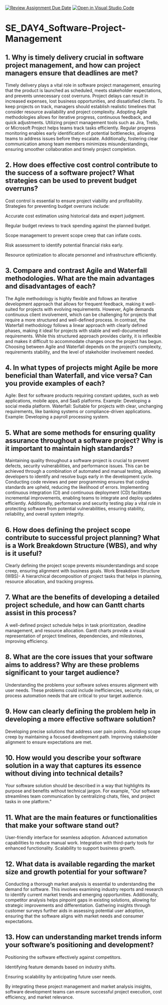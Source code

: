 [![Review Assignment Due Date](https://classroom.github.com/assets/deadline-readme-button-22041afd0340ce965d47ae6ef1cefeee28c7c493a6346c4f15d667ab976d596c.svg)](https://classroom.github.com/a/9pw6JKcu)
[![Open in Visual Studio Code](https://classroom.github.com/assets/open-in-vscode-2e0aaae1b6195c2367325f4f02e2d04e9abb55f0b24a779b69b11b9e10269abc.svg)](https://classroom.github.com/online_ide?assignment_repo_id=18478170&assignment_repo_type=AssignmentRepo)
# SE_DAY4_Software-Project-Management
## 1. Why is timely delivery crucial in software project management, and how can project managers ensure that deadlines are met?
Timely delivery plays a vital role in software project management, ensuring that the product is launched as scheduled, meets stakeholder expectations, and prevents unnecessary cost overruns. Project delays can result in increased expenses, lost business opportunities, and dissatisfied clients. To keep projects on track, managers should establish realistic timelines that consider resource availability and project complexity. Adopting Agile methodologies allows for iterative progress, continuous feedback, and quick adjustments. Utilizing project management tools such as Jira, Trello, or Microsoft Project helps teams track tasks efficiently. Regular progress monitoring enables early identification of potential bottlenecks, allowing teams to address issues before they escalate. Additionally, fostering clear communication among team members minimizes misunderstandings, ensuring smoother collaboration and timely project completion.
## 2. How does effective cost control contribute to the success of a software project? What strategies can be used to prevent budget overruns?
Cost control is essential to ensure project viability and profitability. Strategies for preventing budget overruns include:

Accurate cost estimation using historical data and expert judgment.

Regular budget reviews to track spending against the planned budget.

Scope management to prevent scope creep that can inflate costs.

Risk assessment to identify potential financial risks early.

Resource optimization to allocate personnel and infrastructure efficiently.
## 3. Compare and contrast Agile and Waterfall methodologies. What are the main advantages and disadvantages of each?
The Agile methodology is highly flexible and follows an iterative development approach that allows for frequent feedback, making it well-suited for projects with evolving requirements. However, Agile demands continuous client involvement, which can be challenging for projects that require a more structured and well-defined process. In contrast, the Waterfall methodology follows a linear approach with clearly defined phases, making it ideal for projects with stable and well-documented requirements. While this structured approach provides clarity, it is inflexible and makes it difficult to accommodate changes once the project has begun. Choosing between Agile and Waterfall depends on the project’s complexity, requirements stability, and the level of stakeholder involvement needed.

## 4. In what types of projects might Agile be more beneficial than Waterfall, and vice versa? Can you provide examples of each?
Agile: Best for software products requiring constant updates, such as web applications, mobile apps, and SaaS platforms. Example: Developing a social media platform.
Waterfall: Suitable for projects with clear, unchanging requirements, like banking systems or compliance-driven applications. Example: Developing a payroll processing system.
## 5. What are some methods for ensuring quality assurance throughout a software project? Why is it important to maintain high standards?
Maintaining quality throughout a software project is crucial to prevent defects, security vulnerabilities, and performance issues. This can be achieved through a combination of automated and manual testing, allowing developers to identify and resolve bugs early in the development cycle. Conducting code reviews and peer programming ensures that coding standards are upheld, reducing the likelihood of errors. Implementing continuous integration (CI) and continuous deployment (CD) facilitates incremental improvements, enabling teams to integrate and deploy updates efficiently. Additionally, performance and security testing play a vital role in protecting software from potential vulnerabilities, ensuring stability, reliability, and overall system integrity.

## 6. How does defining the project scope contribute to successful project planning? What is a Work Breakdown Structure (WBS), and why is it useful?
Clearly defining the project scope prevents misunderstandings and scope creep, ensuring alignment with business goals.
Work Breakdown Structure (WBS)- A hierarchical decomposition of project tasks that helps in planning, resource allocation, and tracking progress.
## 7. What are the benefits of developing a detailed project schedule, and how can Gantt charts assist in this process?
A well-defined project schedule helps in task prioritization, deadline management, and resource allocation. Gantt charts provide a visual representation of project timelines, dependencies, and milestones, improving efficiency.
## 8. What are the core issues that your software aims to address? Why are these problems significant to your target audience?
Understanding the problems your software solves ensures alignment with user needs. These problems could include inefficiencies, security risks, or process automation needs that are critical to your target audience.
## 9. How can clearly defining the problem help in developing a more effective software solution?
Developing precise solutions that address user pain points.
Avoiding scope creep by maintaining a focused development path.
Improving stakeholder alignment to ensure expectations are met.
## 10. How would you describe your software solution in a way that captures its essence without diving into technical details?
Your software solution should be described in a way that highlights its purpose and benefits without technical jargon. For example, "Our software streamlines team communication by centralizing chats, files, and project tasks in one platform."
## 11. What are the main features or functionalities that make your software stand out?
User-friendly interface for seamless adoption.
Advanced automation capabilities to reduce manual work.
Integration with third-party tools for enhanced functionality.
Scalability to support business growth.
## 12. What data is available regarding the market size and growth potential for your software?
Conducting a thorough market analysis is essential to understanding the demand for software. This involves examining industry reports and research to identify current market trends and emerging opportunities. Additionally, competitor analysis helps pinpoint gaps in existing solutions, allowing for strategic improvements and differentiation. Gathering insights through customer surveys further aids in assessing potential user adoption, ensuring that the software aligns with market needs and consumer expectations.
## 13. How can understanding market trends inform your software’s positioning and development?
Positioning the software effectively against competitors.

Identifying feature demands based on industry shifts.

Ensuring scalability by anticipating future user needs.

By integrating these project management and market analysis insights, software development teams can ensure successful project execution, cost efficiency, and market relevance.
